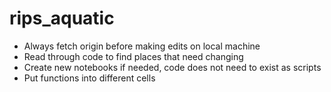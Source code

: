 # rips_aquatic
- Always fetch origin before making edits on local machine
- Read through code to find places that need changing
- Create new notebooks if needed, code does not need to exist as scripts
- Put functions into different cells 
